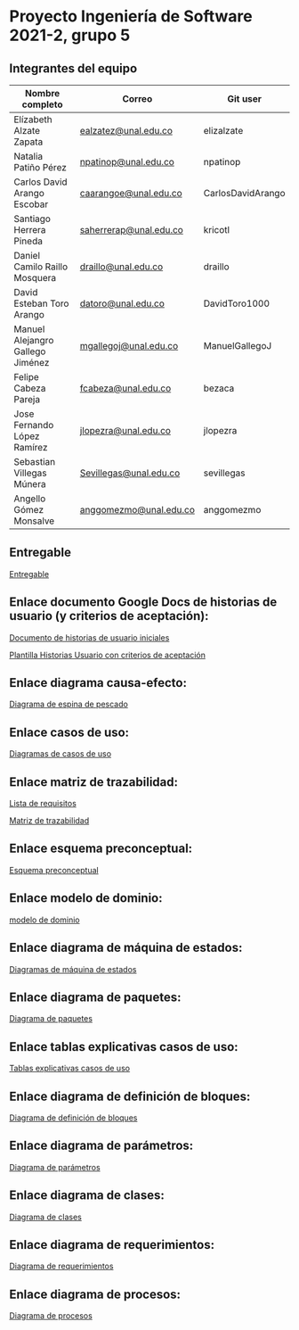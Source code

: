 # Proyecto Ingeniería de Software 2021-2, grupo 5

## Integrantes del equipo
|Nombre completo                       |Correo                  |Git user            |
|--------------------------------------|------------------------|--------------------|
|Elízabeth Alzate Zapata               |ealzatez@unal.edu.co    | elizalzate         |
|Natalia Patiño Pérez                  |npatinop@unal.edu.co    | npatinop           |
|Carlos David Arango Escobar           |caarangoe@unal.edu.co   | CarlosDavidArango  |
|Santiago Herrera Pineda               |saherrerap@unal.edu.co  | kricotl            |
|Daniel Camilo Raillo Mosquera         |draillo@unal.edu.co     | draillo            |
|David Esteban Toro Arango             |datoro@unal.edu.co      | DavidToro1000      |
|Manuel Alejangro Gallego Jiménez	     |mgallegoj@unal.edu.co	  |ManuelGallegoJ      |
|Felipe Cabeza Pareja                  |fcabeza@unal.edu.co     | bezaca             |
|Jose Fernando López Ramírez           |jlopezra@unal.edu.co    | jlopezra           |
|Sebastian Villegas Múnera             |Sevillegas@unal.edu.co  | sevillegas         |
|Angello Gómez Monsalve                |anggomezmo@unal.edu.co  | anggomezmo         |

## Entregable 
[Entregable](https://docs.google.com/document/d/1nBn5S_dWjgl3BBkHOE8GfwUGghgkQbSRYLlhxAURsp4/edit?usp=sharing)

## Enlace documento Google Docs de historias de usuario (y criterios de aceptación):
[Documento de historias de usuario iniciales](https://docs.google.com/document/d/1Xv3KOE6H6ysUkcEfOw8NU9aVA63GKtjB8COByDcYwHo/edit)

[Plantilla Historias Usuario con criterios de aceptación](https://docs.google.com/spreadsheets/d/1VZU0foKLRBAOeqZZnKmpKk1LaDVELpim/edit?usp=sharing&ouid=105850236916942973495&rtpof=true&sd=true)

## Enlace diagrama causa-efecto:
[Diagrama de espina de pescado](https://stormboard.com/storm/1637250/Diagrama_causa-efecto_GRUPO_5)

## Enlace casos de uso:
[Diagramas de casos de uso](https://drive.google.com/file/d/1ks9xTgESvnGoBP10wptWWMT5MR6jeUrL/view?usp=sharing) 

## Enlace matriz de trazabilidad:
[Lista de requisitos](https://docs.google.com/document/d/1oJ5bA5p4VRrVS9Ov7j24keMZDx13ft1vkwnfqscP090/edit?usp=sharing) 

[Matriz de trazabilidad](https://docs.google.com/spreadsheets/d/140BPdVamU7URXhos4Jgju6JkddVLTARV/edit?usp=sharing&ouid=115052961224190842447&rtpof=true&sd=true)

## Enlace esquema preconceptual:
[Esquema preconceptual](https://drive.google.com/file/d/1-Yja2HC14m86le3SuQDPZn2MvmFK7vx_/view?usp=sharing)

## Enlace modelo de dominio:
[modelo de dominio](https://drive.google.com/file/d/1j9ZtVjf2kRKdjb91XamjO7oaag8Js0rA/view?usp=sharing)

## Enlace diagrama de máquina de estados:
[Diagramas de máquina de estados](https://drive.google.com/file/d/1lC-r9JoIRPUXDrWnwxH4Tb_mxzvkhCsD/view?usp=sharing)

## Enlace diagrama de paquetes:
[Diagrama de paquetes](https://drive.google.com/file/d/1GLt_JzE3QXQ566oyy0srT8lHbE7I3_Sd/view?usp=sharing)

## Enlace tablas explicativas casos de uso:
[Tablas explicativas casos de uso](https://docs.google.com/document/d/1oVMOdggJ_iHlWaJ-uMajizcK6A7R6vAQ3odaS4HOcZA/edit?usp=sharing)

## Enlace diagrama de definición de bloques:
[Diagrama de definición de bloques](https://drive.google.com/file/d/1qWQ_kxOhYdfBQCultPjVnpZy_9PMqSmB/view?usp=sharing)

## Enlace diagrama de parámetros: 
[Diagrama de parámetros](https://app.diagrams.net/#G1YjNdTVfuu9P18Uj8t2COY5lOT-QnF3_e)

## Enlace diagrama de clases: 
[Diagrama de clases](https://drive.google.com/file/d/1yvyw5XWlZjHEXbIxxIyU2EZLATbs25As/view?usp=sharing)

## Enlace diagrama de requerimientos: 
[Diagrama de requerimientos](https://app.diagrams.net/#G1ydx1ylPt6MgS_1nHBwh2DTCho6qLa7uw)

## Enlace diagrama de procesos:
[Diagrama de procesos](https://app.diagrams.net/#G1JkTGc84g0DWthqddxyaEjniF6JH-CDpW)
